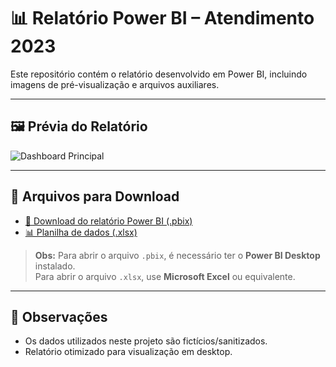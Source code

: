 # 📊 Relatório Power BI – Atendimento 2023

Este repositório contém o relatório desenvolvido em Power BI, incluindo imagens de pré-visualização e arquivos auxiliares.

---

## 🖼 Prévia do Relatório

![Dashboard Principal](./dashboard-principal.png)

---

## 📂 Arquivos para Download

- [📄 Download do relatório Power BI (.pbix)](./meu-relatorio.pbix)
- [📊 Planilha de dados (.xlsx)](./dados-base.xlsx)

> **Obs:** Para abrir o arquivo `.pbix`, é necessário ter o **Power BI Desktop** instalado.  
> Para abrir o arquivo `.xlsx`, use **Microsoft Excel** ou equivalente.

---

## 📌 Observações

- Os dados utilizados neste projeto são fictícios/sanitizados.  
- Relatório otimizado para visualização em desktop.
